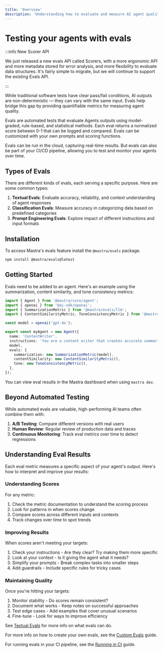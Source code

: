 ```yaml
---
title: 'Overview'
description: 'Understanding how to evaluate and measure AI agent quality using Mastra evals.'
---
```


# Testing your agents with evals

:::info New Scorer API

We just released a new evals API called Scorers, with a more ergonomic API and more metadata stored for error analysis, and more flexibility to evaluate data structures. It's fairly simple to migrate, but we will continue to support the existing Evals API.

:::

While traditional software tests have clear pass/fail conditions, AI outputs are non-deterministic — they can vary with the same input. Evals help bridge this gap by providing quantifiable metrics for measuring agent quality.

Evals are automated tests that evaluate Agents outputs using model-graded, rule-based, and statistical methods. Each eval returns a normalized score between 0-1 that can be logged and compared. Evals can be customized with your own prompts and scoring functions.

Evals can be run in the cloud, capturing real-time results. But evals can also be part of your CI/CD pipeline, allowing you to test and monitor your agents over time.

## Types of Evals

There are different kinds of evals, each serving a specific purpose. Here are some common types:

1. **Textual Evals**: Evaluate accuracy, reliability, and context understanding of agent responses
2. **Classification Evals**: Measure accuracy in categorizing data based on predefined categories
3. **Prompt Engineering Evals**: Explore impact of different instructions and input formats

## Installation

To access Mastra's evals feature install the `@mastra/evals` package.

```bash copy
npm install @mastra/evals@latest
```

## Getting Started

Evals need to be added to an agent. Here's an example using the summarization, content similarity, and tone consistency metrics:

```typescript copy showLineNumbers filename="src/mastra/agents/index.ts"
import { Agent } from '@mastra/core/agent';
import { openai } from '@ai-sdk/openai';
import { SummarizationMetric } from '@mastra/evals/llm';
import { ContentSimilarityMetric, ToneConsistencyMetric } from '@mastra/evals/nlp';

const model = openai('gpt-4o');

export const myAgent = new Agent({
  name: 'ContentWriter',
  instructions: 'You are a content writer that creates accurate summaries',
  model,
  evals: {
    summarization: new SummarizationMetric(model),
    contentSimilarity: new ContentSimilarityMetric(),
    tone: new ToneConsistencyMetric(),
  },
});
```

You can view eval results in the Mastra dashboard when using `mastra dev`.

## Beyond Automated Testing

While automated evals are valuable, high-performing AI teams often combine them with:

1. **A/B Testing**: Compare different versions with real users
2. **Human Review**: Regular review of production data and traces
3. **Continuous Monitoring**: Track eval metrics over time to detect regressions

## Understanding Eval Results

Each eval metric measures a specific aspect of your agent's output. Here's how to interpret and improve your results:

### Understanding Scores

For any metric:

1. Check the metric documentation to understand the scoring process
2. Look for patterns in when scores change
3. Compare scores across different inputs and contexts
4. Track changes over time to spot trends

### Improving Results

When scores aren't meeting your targets:

1. Check your instructions - Are they clear? Try making them more specific
2. Look at your context - Is it giving the agent what it needs?
3. Simplify your prompts - Break complex tasks into smaller steps
4. Add guardrails - Include specific rules for tricky cases

### Maintaining Quality

Once you're hitting your targets:

1. Monitor stability - Do scores remain consistent?
2. Document what works - Keep notes on successful approaches
3. Test edge cases - Add examples that cover unusual scenarios
4. Fine-tune - Look for ways to improve efficiency

See [Textual Evals](/docs/evals/textual-evals) for more info on what evals can do.

For more info on how to create your own evals, see the [Custom Evals](/docs/evals/custom-eval) guide.

For running evals in your CI pipeline, see the [Running in CI](/docs/evals/running-in-ci) guide.

